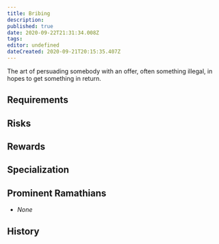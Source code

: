 ```yaml
---
title: Bribing
description: 
published: true
date: 2020-09-22T21:31:34.008Z
tags: 
editor: undefined
dateCreated: 2020-09-21T20:15:35.407Z
---
```


The art of persuading somebody with an offer, often something illegal, in hopes to get something in return.

## Requirements

## Risks

## Rewards

## Specialization

## Prominent Ramathians

- *None*

## History

